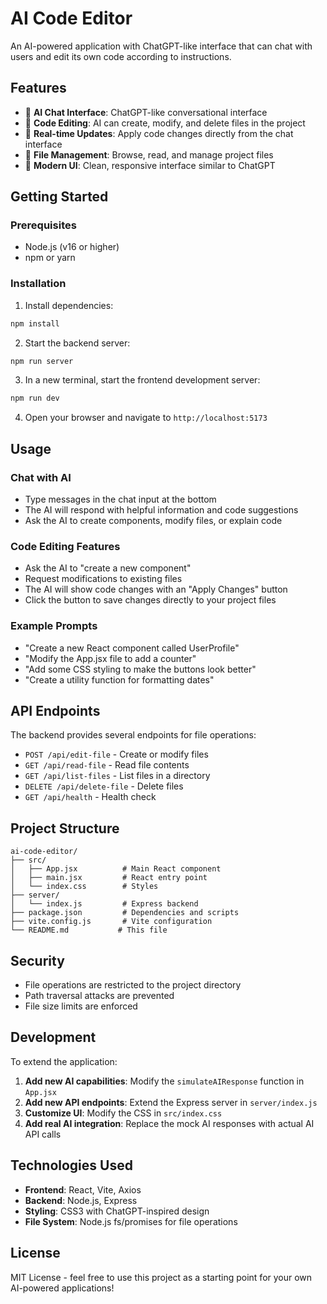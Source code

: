 # AI Code Editor

An AI-powered application with ChatGPT-like interface that can chat with users and edit its own code according to instructions.

## Features

- 🤖 **AI Chat Interface**: ChatGPT-like conversational interface
- 📝 **Code Editing**: AI can create, modify, and delete files in the project
- 🔄 **Real-time Updates**: Apply code changes directly from the chat interface
- 📁 **File Management**: Browse, read, and manage project files
- 🎨 **Modern UI**: Clean, responsive interface similar to ChatGPT

## Getting Started

### Prerequisites

- Node.js (v16 or higher)
- npm or yarn

### Installation

1. Install dependencies:
```bash
npm install
```

2. Start the backend server:
```bash
npm run server
```

3. In a new terminal, start the frontend development server:
```bash
npm run dev
```

4. Open your browser and navigate to `http://localhost:5173`

## Usage

### Chat with AI
- Type messages in the chat input at the bottom
- The AI will respond with helpful information and code suggestions
- Ask the AI to create components, modify files, or explain code

### Code Editing Features
- Ask the AI to "create a new component"
- Request modifications to existing files
- The AI will show code changes with an "Apply Changes" button
- Click the button to save changes directly to your project files

### Example Prompts
- "Create a new React component called UserProfile"
- "Modify the App.jsx file to add a counter"
- "Add some CSS styling to make the buttons look better"
- "Create a utility function for formatting dates"

## API Endpoints

The backend provides several endpoints for file operations:

- `POST /api/edit-file` - Create or modify files
- `GET /api/read-file` - Read file contents
- `GET /api/list-files` - List files in a directory
- `DELETE /api/delete-file` - Delete files
- `GET /api/health` - Health check

## Project Structure

```
ai-code-editor/
├── src/
│   ├── App.jsx          # Main React component
│   ├── main.jsx         # React entry point
│   └── index.css        # Styles
├── server/
│   └── index.js         # Express backend
├── package.json         # Dependencies and scripts
├── vite.config.js       # Vite configuration
└── README.md           # This file
```

## Security

- File operations are restricted to the project directory
- Path traversal attacks are prevented
- File size limits are enforced

## Development

To extend the application:

1. **Add new AI capabilities**: Modify the `simulateAIResponse` function in `App.jsx`
2. **Add new API endpoints**: Extend the Express server in `server/index.js`
3. **Customize UI**: Modify the CSS in `src/index.css`
4. **Add real AI integration**: Replace the mock AI responses with actual AI API calls

## Technologies Used

- **Frontend**: React, Vite, Axios
- **Backend**: Node.js, Express
- **Styling**: CSS3 with ChatGPT-inspired design
- **File System**: Node.js fs/promises for file operations

## License

MIT License - feel free to use this project as a starting point for your own AI-powered applications!